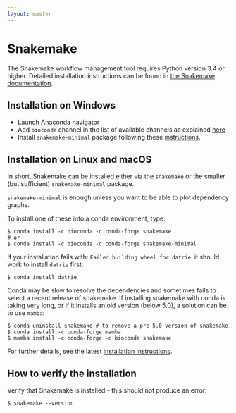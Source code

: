 ```yaml
---
layout: master
---
```


# Snakemake

The Snakemake workflow management tool requires Python version 3.4 or higher.
Detailed installation instructions can be found in
[the Snakemake documentation](https://snakemake.readthedocs.io/en/v5.1.4/getting_started/installation.html).

## Installation on Windows


- Launch [Anaconda navigator](https://docs.anaconda.com/anaconda/navigator/)
- Add `bioconda` channel in the list of available channels as explained [here](https://docs.anaconda.com/anaconda/navigator/tutorials/manage-channels/#adding-a-channel)
- Install `snakemake-minimal` package following these [instructions](https://docs.anaconda.com/anaconda/navigator/tutorials/manage-packages/).

## Installation on Linux and macOS

In short, Snakemake can be installed either via the `snakemake` or
the smaller (but sufficient) `snakemake-minimal` package.

`snakemake-minimal` is enough unless you want to be able to plot dependency graphs.

To install one of these into a conda environment, type:

```shell
$ conda install -c bioconda -c conda-forge snakemake
# or
$ conda install -c bioconda -c conda-forge snakemake-minimal
```

If your installation fails with:
`Failed building wheel for datrie`.
it should work to install `datrie` first:
```shell
$ conda install datrie
```

Conda may be slow to resolve the dependencies and sometimes fails
to select a recent release of snakemake. If installing snakemake with
conda is taking very long, or if it installs an old version (below 5.0),
a solution can be to use `mamba`:
```shell
$ conda uninstall snakemake # to remove a pre-5.0 version of snakemake
$ conda install -c conda-forge mamba
$ mamba install -c conda-forge -c bioconda snakemake
```

For further details, see the latest
[installation instructions](https://snakemake.readthedocs.io/en/stable/getting_started/installation.html).

## How to verify the installation

Verify that Snakemake is installed - this should not produce an error:

```shell
$ snakemake --version
```
